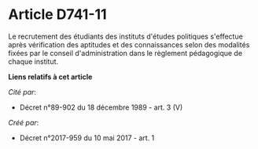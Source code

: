 # Article D741-11

Le recrutement des étudiants des instituts d'études politiques s'effectue après vérification des aptitudes et des
connaissances selon des modalités fixées par le conseil d'administration dans le règlement pédagogique de chaque institut.

**Liens relatifs à cet article**

_Cité par_:

  - Décret n°89-902 du 18 décembre 1989 - art. 3 (V)

_Créé par_:

  - Décret n°2017-959 du 10 mai 2017 - art. 1
